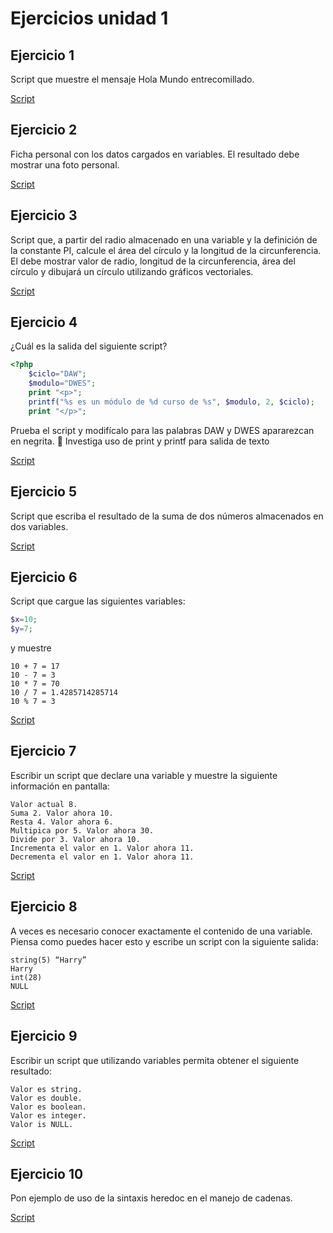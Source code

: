 # Ejercicios unidad 1

## Ejercicio 1

Script que muestre el mensaje Hola Mundo entrecomillado.

[Script](./ej1.php)

## Ejercicio 2

Ficha personal con los datos cargados en variables. El resultado debe mostrar una foto personal.

[Script](./ej2.php)

## Ejercicio 3

Script que, a partir del radio almacenado en una variable y la definición de la constante PI, calcule el área del círculo y la longitud de la circunferencia. El debe mostrar valor de radio, longitud de la circunferencia, área del círculo y dibujará un círculo utilizando gráficos vectoriales.

[Script](./ej3.php)

## Ejercicio 4

¿Cuál es la salida del siguiente script?

```php
<?php
    $ciclo="DAW";
    $modulo="DWES";
    print "<p>";
    printf("%s es un módulo de %d curso de %s", $modulo, 2, $ciclo);
    print "</p>";
```

Prueba el script y modifícalo para las palabras DAW y DWES apararezcan en negrita. 🚩 Investiga uso de print y printf para salida de texto

[Script](./ej4.php)

## Ejercicio 5

Script que escriba el resultado de la suma de dos números almacenados en dos variables.

[Script](./ej5.php)

## Ejercicio 6

Script que cargue las siguientes variables:

```php
$x=10;
$y=7;
```

y muestre

```
10 + 7 = 17
10 - 7 = 3
10 * 7 = 70
10 / 7 = 1.4285714285714
10 % 7 = 3
```

[Script](./ej6.php)

## Ejercicio 7

Escribir un script que declare una variable y muestre la siguiente información en pantalla:

```
Valor actual 8.
Suma 2. Valor ahora 10.
Resta 4. Valor ahora 6.
Multipica por 5. Valor ahora 30.
Divide por 3. Valor ahora 10.
Incrementa el valor en 1. Valor ahora 11.
Decrementa el valor en 1. Valor ahora 11.
```

[Script](./ej7.php)

## Ejercicio 8

A veces es necesario conocer exactamente el contenido de una variable. Piensa como puedes hacer esto y escribe un script con la siguiente salida:

```
string(5) “Harry”
Harry
int(28)
NULL
```

[Script](./ej8.php)

## Ejercicio 9

Escribir un script que utilizando variables permita obtener el siguiente resultado:

```
Valor es string.
Valor es double.
Valor es boolean.
Valor es integer.
Valor is NULL.
```

[Script](./ej9.php)

## Ejercicio 10

Pon ejemplo de uso de la sintaxis heredoc en el manejo de cadenas.

[Script](./ej10.php)
